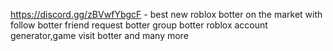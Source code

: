 https://discord.gg/zBVwfYbgcF - best new roblox botter on the market with follow botter friend request botter group botter roblox account generator,game visit botter and many more
